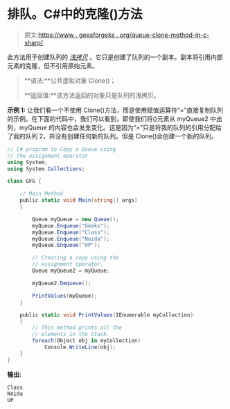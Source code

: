 # 排队。C#中的克隆()方法

> 原文:[https://www . geesforgeks . org/queue-clone-method-in-c-sharp/](https://www.geeksforgeeks.org/queue-clone-method-in-c-sharp/)

此方法用于创建队列的 *[浅拷贝](https://www.geeksforgeeks.org/shallow-copy-and-deep-copy-in-c-sharp/)* 。它只是创建了队列的一个副本。副本将引用内部元素的克隆，但不引用原始元素。

> **语法:**公共虚拟对象 Clone()；
> 
> **返回值:**该方法返回的对象只是队列的浅拷贝。

**示例 1:** 让我们看一个不使用 Clone()方法，而是使用赋值运算符“=”直接复制队列的示例。在下面的代码中，我们可以看到，即使我们将()元素从 myQueue2 中出列，myQueue 的内容也会发生变化。这是因为“=”只是将我的队列的引用分配给了我的队列 2，并没有创建任何新的队列。但是 Clone()会创建一个新的队列。

```cs
// C# program to Copy a Queue using 
// the assignment operator
using System;
using System.Collections;

class GFG {

    // Main Method
    public static void Main(string[] args)
    {

        Queue myQueue = new Queue();
        myQueue.Enqueue("Geeks");
        myQueue.Enqueue("Class");
        myQueue.Enqueue("Noida");
        myQueue.Enqueue("UP");

        // Creating a copy using the 
        // assignment operator.
        Queue myQueue2 = myQueue; 

        myQueue2.Dequeue();

        PrintValues(myQueue);
    }

    public static void PrintValues(IEnumerable myCollection)
    {
        // This method prints all the
        // elements in the Stack.
        foreach(Object obj in myCollection)
            Console.WriteLine(obj);
    }
}
```

**输出:**

```cs
Class
Noida
UP

```